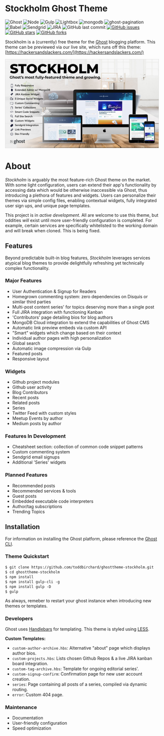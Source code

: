 # Stockholm Ghost Theme

![Ghost](https://img.shields.io/badge/ghost-2.9.1-lightgrey.svg?longCache=true&style=flat-square&logo=ghost&logoColor=white&colorB=656c82&colorA=36363e)
![Node](https://img.shields.io/badge/node-v10.13.0-green.svg?longCache=true&style=flat-square&logo=node.js&logoColor=white&colorB=339933&colorA=36363e)
![Gulp](https://img.shields.io/badge/gulp-v4.0.0-green.svg?longCache=true&style=flat-square&logo=gulp&logoColor=white&colorB=DA4648&colorA=36363e)
![Lightbox](https://img.shields.io/badge/lightbox-v2.10.0-blue.svg?longCache=true&style=flat-square&colorA=36363e)
![mongodb](https://img.shields.io/badge/MongoDB--Atlas-v4.0.4-green.svg?longCache=true&style=flat-square&logo=MongoDB&logoColor=white&colorB=47A248&colorA=36363e)
![ghost-pagination](https://img.shields.io/badge/ghost--pagination-0.1.3-green.svg?longCache=true&style=flat-square&logoColor=white&colorA=36363e&logo=flicker)
![Babel](https://img.shields.io/badge/@babel/core-7.1.2-yellow.svg?longCache=true&style=flat-square&logo=JavaScript&logoColor=white&colorB=daa000&colorA=36363e)
![Sendgrid](https://img.shields.io/badge/sendgrid-5.6.0-blue.svg?longCache=true&logo=delicious&longCache=true&style=flat-square&logoColor=white&colorB=23a8e2&colorA=36363e)
![JIRA](https://img.shields.io/badge/JIRA--Cloud--API-v3-blue.svg?longCache=true&logo=jira&longCache=true&style=flat-square&logoColor=white&colorB=30589a&colorA=36363e)
![GitHub last commit](https://img.shields.io/github/last-commit/google/skia.svg?style=flat-square&colorA=36363e)
[![GitHub issues](https://img.shields.io/github/issues/toddbirchard/ghosttheme-stockholm.svg?style=flat-square&colorB=daa000&colorA=36363e&icon=trello)](https://github.com/toddbirchard/ghosttheme-stockholm/issues)
[![GitHub stars](https://img.shields.io/github/stars/toddbirchard/ghosttheme-stockholm.svg?style=flat-square&colorB=daa000&colorA=36363e)](https://github.com/toddbirchard/ghosttheme-stockholm/stargazers)
[![GitHub forks](https://img.shields.io/github/forks/toddbirchard/ghosttheme-stockholm.svg?style=flat-square&colorB=FCC624&colorA=36363e)](https://github.com/toddbirchard/ghosttheme-stockholm/network)

Stockholm is a (currently) free theme for the [Ghost](https://github.com/TryGhost) blogging platform. This theme can be  previewed via our live site, which runs off this theme: [https://hackersandslackers.com/](https://hackersandslackers.com/)

![Stockholm Theme](assets/images/stockholm4.jpg)

# About

_Stockholm_ is arguably the most feature-rich Ghost theme on the market. With some light  configuration, users can extend their app's functionality by accessing data which would be otherwise inaccessible via Ghost, thus introducing a plethora of features and widgets.  Users can personalize their themes via simple config files, enabling contextual widgets, fully integrated user sign ups, and unique page templates.

This project is in *active development*. All are welcome to use this theme, but oddities _will_ exist until more user-friendly configuration is completed. For example, certain services are specifically whitelisted to the working domain and will break when cloned. This is being fixed.

## Features

Beyond predictable built-in blog features, *Stockholm* leverages services atypical blog themes to provide delightfully refreshing yet technically complex functionality.

### Major Features

- User Authentication & Signup for Readers
- Homegrown commenting system: zero dependencies on Disquis or similar third parties
- Multi-post content series' for topics deserving more than a single post
- Full JIRA integration with functioning Kanban
- 'Contributors' page detailing bios for blog authors
- MongoDB Cloud integration to extend the capabilities of Ghost CMS
- Automatic link preview embeds via custom API
- "Smart" widgets which change based on their context
- Individual author pages with high personalization
- Global search
- Automatic image compression via Gulp
- Featured posts
- Responsive layout

### Widgets

- Github project modules
- Github user activity
- Blog Contributors
- Recent posts
- Related posts
- Series
- Twitter Feed with custom styles
- Meetup Events by author
- Medium posts by author

### Features In Development

- Cheatsheet section: collection of common code snippet patterns
- Custom commenting system
- Sendgrid email signups
- Additional 'Series' widgets

### Planned Features

- Recommended posts
- Recommended services & tools
- Guest posts
- Embedded executable code interpreters
- Author/tag subscriptions
- Trending Topics

## Installation

For information on installing the Ghost platform, please reference the [Ghost CLI](https://docs.ghost.org/docs/cli-install).

### Theme Quickstart

```
$ git clone https://github.com/toddbirchard/ghosttheme-stockholm.git
$ cd ghosttheme-stockholm
$ npm install
$ npm install gulp-cli -g
$ npm install gulp -D
$ gulp
```
As always, remeber to restart your ghost instance when introducing new themes or templates.

### Developers

Ghost uses [Handlebars](http://handlebarsjs.com/) for templating. This theme is styled using [LESS](http://lesscss.org/).

**Custom Templates:**

- `custom-author-archive.hbs`: Alternative "about" page which displays author bios.
- `custom-projects.hbs`: Lists chosen Github Repos & a live JIRA kanban board integration.
- `custom-tag-archive.hbs`: Template for ongoing editorial series'.
- `custom-signup-confirm`: Confirmation page for new user account creation.
- `series`: Page containing all posts of a series, compiled via dynamic routing.
- `error`: Custom 404 page.

### Maintenance

- Documentation
- User-friendly configuration
- Speed optimization
